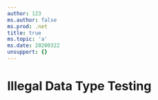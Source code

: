 ```yaml
---
author: 123
ms.author: false
ms.prod: .net
title: true
ms.topic: 'a'
ms.date: 20200322
unsupport: {}
---
```


# Illegal Data Type Testing 
